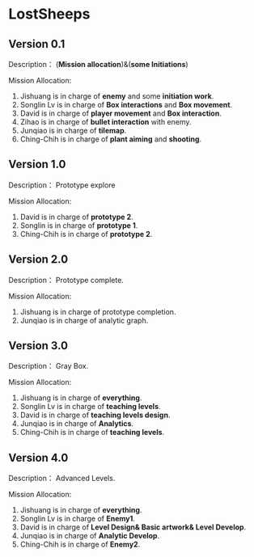 # LostSheeps

## Version 0.1

Description： (**Mission allocation**)&(**some Initiations**)

Mission Allocation:	

1.  Jishuang is in charge of **enemy** and some **initiation work**.
2.  Songlin Lv is in charge of **Box interactions** and **Box movement**.
3.  David is in charge of **player movement** and **Box interaction**.
4.  Zihao is in charge of **bullet interaction** with enemy.
5.  Junqiao is in charge of **tilemap**. 
6. Ching-Chih is in charge of **plant aiming** and **shooting**.

## Version 1.0

Description： Prototype explore

Mission Allocation:	

1.  David is in charge of **prototype 2**.
2.  Songlin is in charge of **prototype 1**. 
3. Ching-Chih is in charge of **prototype 2**.

## Version 2.0

Description： Prototype complete.

Mission Allocation:	

1. Jishuang is in charge of prototype completion.
2. Junqiao is in charge of analytic graph.
## Version 3.0

Description： Gray Box.

Mission Allocation:	

1.  Jishuang is in charge of **everything**.
2.  Songlin Lv is in charge of **teaching levels**.
3.  David is in charge of **teaching levels design**.
4.  Junqiao is in charge of **Analytics**. 
5. Ching-Chih is in charge of **teaching levels**.
## Version 4.0

Description： Advanced Levels.

Mission Allocation:	

1.  Jishuang is in charge of **everything**.
2.  Songlin Lv is in charge of **Enemy1**.
3.  David is in charge of **Level Design& Basic artwork& Level Develop**.
4.  Junqiao is in charge of **Analytic Develop**. 
5. Ching-Chih is in charge of **Enemy2**.

